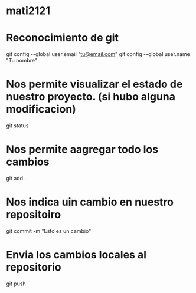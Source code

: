 # mati2121

# Reconocimiento de git

git config --global user.email "tu@email.com"
git config --global user.name "Tu nombre"

# Nos permite visualizar el estado de nuestro proyecto. (si hubo alguna modificacion)

git status

# Nos permite aagregar todo los cambios

git add .

# Nos indica uin cambio en nuestro repositoiro

git commit -m "Esto es un cambio"

# Envia los cambios locales al repositorio

git push